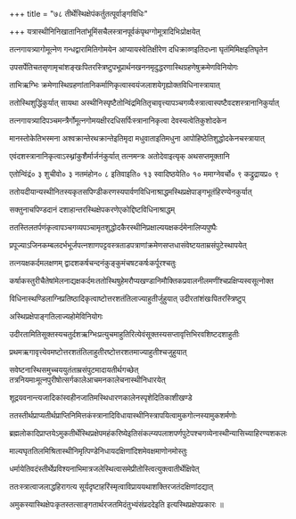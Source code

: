 +++
title = "७८ तीर्थेस्थिक्षेपंकर्तुतत्पूर्वाङ्गविधिः"

+++
यत्रास्थीनिनिखातानितांभूमिंसचैलस्त्रानपूर्वकंपृथग्गोमूत्रादिभिःप्रोक्षयेत्

तत्नगायत्र्यागोमूत्नेण गन्धद्वारामितिगोमयेन आप्यायस्वेतिक्षीरेण दधिक्राव्णइतिदध्ना घृतंमिमिक्षइतिघृतेन

उपसर्पेतिचतसृणामृचांशङ्खःपितरस्त्रिष्टुपभूप्रार्थनखननमृदुद्धरणास्थिग्रहणेषुक्रमेणविनियोगः

ताभिऋग्भिः क्रमेणास्थिग्रहणांतानिकर्माणिकृत्वास्वयंजलाशयेगृह्योक्तविधिनास्त्रायात्

ततोस्थिशुद्धिंकुर्यात् सायथा अस्थीनिस्पृष्टैतोन्विंद्रमितितृचावृत्त्यापञ्चगव्यैःस्त्रात्वास्पष्टैवदशस्त्रानानिकुर्यात्

तत्नगायत्र्यादिपञ्चमन्त्रैर्गोमूत्नगोमयक्षीरदधिसर्पिःस्त्रानानिकृत्वा देवस्यत्वेतिकुशोदकेन

मानस्तोकेतिभस्मना अश्वक्रान्तेरथक्रान्तेइतिमृदा मधुवाताइतिमधुना आपोहिष्ठेतिशुद्धोदकेनचस्त्रायात्

एवंदशस्त्रानानिकृत्वाऽस्थ्नांकुशैर्मार्जनंकुर्यात् तत्नमन्त्रः अतोदेवाइत्यृक् अथसप्तमूक्तानि

एतोन्विंद्रं० ३ शुचीवो० ३ नतमंहोन० ८ इतिवाइति० १३ स्वादिष्ठयेति० १० ममाग्नेवर्चो० ९ कद्रुद्रायप्र० ९

ततोयदीयान्यस्थीनितस्यकृतसपिण्डीकरणस्यपार्वणविधिनाश्राद्धमस्थिप्रक्षेपाङ्गभूतंहिरण्येनकुर्यात्

सक्तुनाचपिण्डदानं दशाहान्तरस्थिक्षेपकरणेएकोद्दिष्टविधिनाश्राद्धम्

ततस्तिलतर्पणंकृत्वापञ्चगव्यपञ्चामृतशुद्धोदकैरस्थीनिप्रक्षाल्ययक्षकर्दमेनालिप्यपुष्पैः

प्रपूज्याऽजिनकम्बलदर्भभूर्जपत्नशाणपट्टवस्त्रताडपत्राणांक्रमेणसप्तधासंवेष्टयताम्रसंपुटेस्थापयेत्

तत्नयक्षकर्दमलक्षणम् द्वादशकर्षचन्दनंकुङ्कुमंचषटकर्षःकर्पूरश्चतुः

कर्षाकस्तुरीचैतेषांमेलनाद्यक्षकर्दमःततोस्थिषुहेमरौप्यखण्डानिमौक्तिकप्रवालनीलमणींश्चप्रक्षिप्यस्वसूत्नोक्त

विधिनास्थण्डिलाग्निप्रतिष्ठादिकृत्वाष्टोत्तरशतंतिलाज्याहुतीर्जुहुयात् उदीरतांशंखःपितरस्त्रिष्टुप्

अस्थिप्रक्षेपाङ्गतिलाज्यहोमेविनियोगः

उदीरतामितिसूक्तस्यचतुर्दशऋग्भिःप्रत्युचमाहुतिरित्येवंसूक्तस्यसप्तावृत्तिभिरवशिष्टदशाहुतीः

प्रथमऋगावृत्त्येवमष्टोत्तरशतंतिलाहुतीरष्टोत्तरशतमाज्याहुतीश्चजुहुयात्

सवेष्टनास्थिसमुच्चययुतंताम्रसंपुटमादायतीर्थगच्छेत् तत्रनियमाःमूत्नपुरीषोत्सर्गकालेआचमनकालेचनास्थीनिधारयेत्

शूद्रयवनान्त्यजादिकांस्वहीनजातिमस्थिधारणकालेनस्पृशेदितिकाशीखण्डे

ततस्तीर्थप्राप्यतीर्थप्राप्तिनिमित्तकंस्त्रानादिविधायास्थीनिस्त्रापयित्वामुकगोत्नस्यामुकशर्मणोः

ब्रह्मलोकादिप्राप्तयेऽमुकतीर्थेस्थिप्रक्षेपमहंकरिष्येइतिसंकल्प्यपलाशपर्णपुटेपश्चगव्येनास्थीन्यासिच्याहिरण्यशकलः

माल्यघृततिलमिश्रितास्थीनिमृत्पिण्डेनिधायदक्षिणांदिशमेवक्षमाणोनमोस्तुः

धर्मायेतिवदंस्तीर्थेप्रविश्यनाभिमात्रजलेस्थित्वासमेप्रीतोस्त्वित्युक्त्वातीर्थेक्षिपेत्

ततःस्त्रात्वाजलाद्धहिरागत्य सूर्यदृष्टाहरिंस्मृत्वाविप्राययथाशक्तिरजतंदक्षिणांदद्यात्

अमुकस्यास्थिक्षेपःकृतस्तत्साङ्गतार्थरजतमिदंतुभ्यंसंप्रददेइति इत्यस्थिप्रक्षेपप्रकारः ॥
